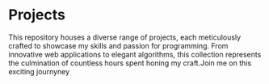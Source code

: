 # Projects
This repository houses a diverse range of projects, each meticulously crafted to showcase my skills and passion for programming. From innovative web applications to elegant algorithms, this collection represents the culmination of countless hours spent honing my craft.Join me on this exciting journyney 
